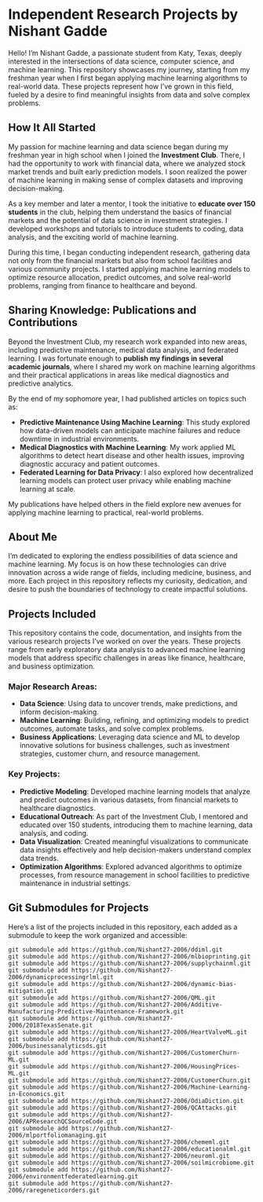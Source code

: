 
# Independent Research Projects by Nishant Gadde

Hello! I’m Nishant Gadde, a passionate student from Katy, Texas, deeply interested in the intersections of data science, computer science, and machine learning. This repository showcases my journey, starting from my freshman year when I first began applying machine learning algorithms to real-world data. These projects represent how I’ve grown in this field, fueled by a desire to find meaningful insights from data and solve complex problems.

## How It All Started

My passion for machine learning and data science began during my freshman year in high school when I joined the **Investment Club**. There, I had the opportunity to work with financial data, where we analyzed stock market trends and built early prediction models. I soon realized the power of machine learning in making sense of complex datasets and improving decision-making.

As a key member and later a mentor, I took the initiative to **educate over 150 students** in the club, helping them understand the basics of financial markets and the potential of data science in investment strategies. I developed workshops and tutorials to introduce students to coding, data analysis, and the exciting world of machine learning.

During this time, I began conducting independent research, gathering data not only from the financial markets but also from school facilities and various community projects. I started applying machine learning models to optimize resource allocation, predict outcomes, and solve real-world problems, ranging from finance to healthcare and beyond.

## Sharing Knowledge: Publications and Contributions

Beyond the Investment Club, my research work expanded into new areas, including predictive maintenance, medical data analysis, and federated learning. I was fortunate enough to **publish my findings in several academic journals**, where I shared my work on machine learning algorithms and their practical applications in areas like medical diagnostics and predictive analytics.

By the end of my sophomore year, I had published articles on topics such as:
- **Predictive Maintenance Using Machine Learning**: This study explored how data-driven models can anticipate machine failures and reduce downtime in industrial environments.
- **Medical Diagnostics with Machine Learning**: My work applied ML algorithms to detect heart disease and other health issues, improving diagnostic accuracy and patient outcomes.
- **Federated Learning for Data Privacy**: I also explored how decentralized learning models can protect user privacy while enabling machine learning at scale.

My publications have helped others in the field explore new avenues for applying machine learning to practical, real-world problems.

## About Me

I’m dedicated to exploring the endless possibilities of data science and machine learning. My focus is on how these technologies can drive innovation across a wide range of fields, including medicine, business, and more. Each project in this repository reflects my curiosity, dedication, and desire to push the boundaries of technology to create impactful solutions.

## Projects Included

This repository contains the code, documentation, and insights from the various research projects I’ve worked on over the years. These projects range from early exploratory data analysis to advanced machine learning models that address specific challenges in areas like finance, healthcare, and business optimization.

### Major Research Areas:
- **Data Science**: Using data to uncover trends, make predictions, and inform decision-making.
- **Machine Learning**: Building, refining, and optimizing models to predict outcomes, automate tasks, and solve complex problems.
- **Business Applications**: Leveraging data science and ML to develop innovative solutions for business challenges, such as investment strategies, customer churn, and resource management.

### Key Projects:
- **Predictive Modeling**: Developed machine learning models that analyze and predict outcomes in various datasets, from financial markets to healthcare diagnostics.
- **Educational Outreach**: As part of the Investment Club, I mentored and educated over 150 students, introducing them to machine learning, data analysis, and coding.
- **Data Visualization**: Created meaningful visualizations to communicate data insights effectively and help decision-makers understand complex data trends.
- **Optimization Algorithms**: Explored advanced algorithms to optimize processes, from resource management in school facilities to predictive maintenance in industrial settings.

## Git Submodules for Projects

Here’s a list of the projects included in this repository, each added as a submodule to keep the work organized and accessible:

```
git submodule add https://github.com/Nishant27-2006/ddiml.git
git submodule add https://github.com/Nishant27-2006/mlbioprinting.git
git submodule add https://github.com/Nishant27-2006/supplychainml.git
git submodule add https://github.com/Nishant27-2006/dynamicprocessingrlml.git
git submodule add https://github.com/Nishant27-2006/dynamic-bias-mitigation.git
git submodule add https://github.com/Nishant27-2006/QML.git
git submodule add https://github.com/Nishant27-2006/Additive-Manufacturing-Predictive-Maintenance-Framework.git
git submodule add https://github.com/Nishant27-2006/2018TexasSenate.git
git submodule add https://github.com/Nishant27-2006/HeartValveML.git
git submodule add https://github.com/Nishant27-2006/businessanalyticsds.git
git submodule add https://github.com/Nishant27-2006/CustomerChurn-ML.git
git submodule add https://github.com/Nishant27-2006/HousingPrices-ML.git
git submodule add https://github.com/Nishant27-2006/CustomerChurn.git
git submodule add https://github.com/Nishant27-2006/Machine-Learning-in-Economics.git
git submodule add https://github.com/Nishant27-2006/OdiaDiction.git
git submodule add https://github.com/Nishant27-2006/QCAttacks.git
git submodule add https://github.com/Nishant27-2006/APResearchQCSourceCode.git
git submodule add https://github.com/Nishant27-2006/mlportfoliomanaging.git
git submodule add https://github.com/Nishant27-2006/chememl.git
git submodule add https://github.com/Nishant27-2006/educationalml.git
git submodule add https://github.com/Nishant27-2006/neuroml.git
git submodule add https://github.com/Nishant27-2006/soilmicrobiome.git
git submodule add https://github.com/Nishant27-2006/environmentfederatedlearning.git
git submodule add https://github.com/Nishant27-2006/raregeneticorders.git
```

